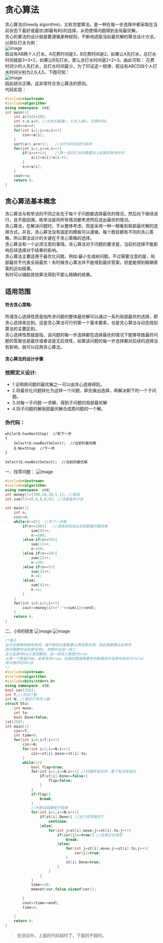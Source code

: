 # 贪心算法<br>
贪心算法(Greedy algorithm)，又称贪婪算法。是一种在每一步选择中都采取在当前状态下最好或最优(即最有利)的选择，从而使得问题得到全局最优解。<br>
贪心的算法的设计就是要遵循某种规则，不断地选取当前最优解的算法设计方法。<br>
以排队打水为例：<br>
![image](https://github.com/spesserta/My-note/assets/138494873/a59cdb1f-0daf-4215-a0a6-a2b6147d9fb9)<br>
假设有AB两个人打水，A花费时间是3，B花费时间是2。如果让A先打水，总打水时间就是3+3+2，如果让B先打水，那么总打水时间是2+2+3。由此可知：
花费时间少的人先打水，总打水时间最少。为了印证这一规律，假设有ABCD四个人打水时间分别为2,6,4,5，下图可知：<br>
![image](https://github.com/spesserta/My-note/assets/138494873/8d4a9999-c4ad-49d3-ba9b-cc2604c8cc52)<br>
因此结论正确，这非常符合贪心算法的原则。<br>
代码实现：<br>
```c++
#include<iostream>
#include<algorithm>
using namespace  std;
int main(){
	int a[510]={0};
	int r,n,s=0; //水龙头数量r，打水人数n，花费时间s 
	cin>>n>>r;
	for(int i=1;i<=n;i++){
		cin>>a[i];
	}
	sort(a+1,a+n+1);   //对打水时间进行排序 
	for(int i=1;i<=n;i++){
		if(i>=r+1){    //第一波后打水的需要加上前面的等待时间 
			a[i]=a[i]+a[i-r]; 
		}
		s=s+a[i];
	}
	cout<<s;
	return 0;
}
```

## 贪心算法基本概念<br>
贪心算法与枚举法的不同之处在于每个子问题都选择最优的情况，然后向下继续进行，且不能回溯。枚举法是将所有情况都考虑然后选出最优的情况。<br>
贪心算法，在解决问题时，不从整体考虑，而是采用一种一眼看到局部最优解的选择方式。并且，贪心算法没有固定的模板可以遵循，每个题目都有不同的贪心策略，所以算法设计的关键在于贪心策略的选择。<br>
贪心算法有一个必须注意的事情。贪心算法对于问题的要求是，当前的选择不能影响后续选择对于结果的影响。<br>
贪心算法主要适用于最优化问题，例如:最小生成树问题。不过需要注意的是，局部最优不代表全局最优！有时候贪心算法并不能得到最优答案，但是能得到精确答案的近似结果。<br>
有时可以辅助其他算法得到不那么精确的结果。<br>

## 适用范围<br>
#### 符合贪心策略:<br>
所谓贪心选择性质是指所求问题的整体最优解可以通过一系列局部最优的选择，即贪心选择来达到。这是贪心算法可行的第一个基本要素，也是贪心算法与动态规划算法的主要区别。<br>
贪心选择性质就是指，该问题的每一步选择都在选择最优的情况下能够导致最终问题的答案也是最优或者说是无后效性，如果该问题的每一步选择都对后续的选择没有影响，就可以应用贪心算法。<br>
#### 贪心算法的设计步骤<br>
### 按照定义设计:<br>
* 1.证明原问题的最优解之一可以由贪心选择得到。<br>
* 2.将最优化问题转化为这样一个问题，即先做出选择，再解决剩下的一个子问题。<br>
* 3.对每一子问题-一求解，得到子问题的局部最优解<br>
* 4.将子问题的解局部最优解合成原问题的一个解。<br>
### 伪代码：<br>
``` 
while(Q.hasNextStep)  //有下一步
{
    Select(Q.nowBestSelect);  //当前的最优解
    Q.NextStep  //下一步
}

Select(Q.nowBestSelect);  //当前的最优解
```
一、找零问题：
![image](https://github.com/spesserta/My-note/assets/138494873/f3f9eec2-a96f-4761-8df1-4ede31dfaeb0)
```c++
#include<iostream>
#include<algorithm>
using namespace  std;
int money[]={100,50,20,5,1}; //面值
int sum[5]={0,0,0,0,0}; //该面值多少张
 
int main(){
	int n;
	cin>>n;
	while(n!=0){  //有下一步解 
		if(n>=100){   //选择结构找出当前数量的最佳解
			sum[0]++;
			n-=100;
		}else if(n>=50){
			sum[1]++;
			n-=50;
		}else if(n>=20){
			sum[2]++;
			n-=20;
		}else if(n>=5){
			sum[3]++;
			n-=5;
		}else{
			sum[4]++;
			n-=1;
		}
	}
	for(int i=0;i<5;i++){
		cout<<money[i]<<":"<<sum[i]<<endl;
	}
	return 0;
}
```
二、小B的宿舍
![image](https://github.com/spesserta/My-note/assets/138494873/35caec57-c06a-482d-b826-1b9da21f3443)
![image](https://github.com/spesserta/My-note/assets/138494873/82b7c801-44f5-4412-9cfe-9382fa532c26)

```c++
/*输入
由于走廊两侧都有房间，搬不搬到对面都要占用走廊资源，因此需要算出走廊号
房间偶数的话走廊号除2，奇数的话加一除二
定义走廊号bool类型数组，这一段有人搬就为true 
从第一个数据开始，走廊号变true，后面的数据需要先判断路程中走廊号是否为false
每次循环时间+10 
*/
#include<iostream>
#include<algorithm>
#include<bits/stdc++.h>
using namespace  std;
bool cor[250];
int T;//测试个数
int N; //搬运行李的人数
struct Stu{
	int move;
	int to;
	bool Done=false;
}st[250];
int main(){
	cin>>T;
	int time=0;
	for(int i=0;i<T;i++){
		cin>>N;
		for(int i=1;i<=N;i++){
			cin>>st[i].move>>st[i].to;
		}
		while(1){
			bool flap=true;
			for(int i=1;i<=N;i++){ //扫描所有同学，看下有没有搬完 
				if(st[i].Done==false){
					flap=false;
				}
			}
			if(flap){
				break;
			}
			//判断这段路能不能搬 
			for(int i=1;i<=N;i++){
				if(st[i].Done){ //这个同学搬完了 
					continue;
				}else{
					for(int j=st[i].move;j<=st[i].to;j++){
						if(cor[j]==true){ //走廊正在使用 
							break;
						}else{
							for(int j=st[i].move;j<=st[i].to;j++){
								cor[j]=true;
							}
							st[i].Done=true; 
						}
					}
				}
			}
			time+=10;
			memset(cor,false,sizeof(cor));
			
		}
		cout<<time<<endl;
		time=0;
		
	}
	return 0;
}
```
>在测试中，上面的代码超时了，下面的不超时。<br>
```c++

```


